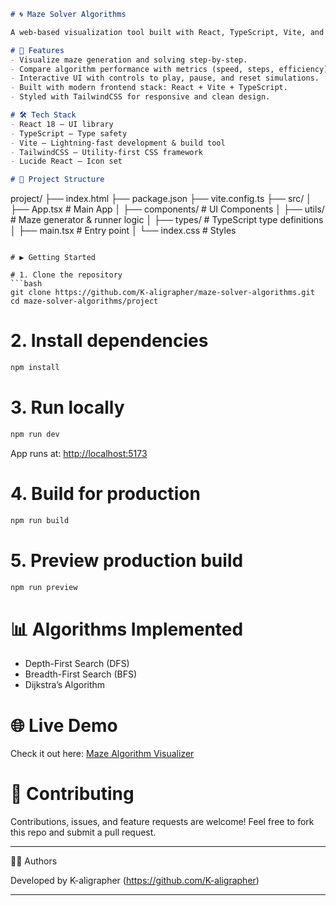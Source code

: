 
```markdown
# 🌀 Maze Solver Algorithms

A web-based visualization tool built with React, TypeScript, Vite, and TailwindCSS to explore and compare different maze-solving algorithms interactively.

# 🚀 Features
- Visualize maze generation and solving step-by-step.
- Compare algorithm performance with metrics (speed, steps, efficiency).
- Interactive UI with controls to play, pause, and reset simulations.
- Built with modern frontend stack: React + Vite + TypeScript.
- Styled with TailwindCSS for responsive and clean design.

# 🛠️ Tech Stack
- React 18 – UI library
- TypeScript – Type safety
- Vite – Lightning-fast development & build tool
- TailwindCSS – Utility-first CSS framework
- Lucide React – Icon set

# 📂 Project Structure
```

project/
├── index.html
├── package.json
├── vite.config.ts
├── src/
│   ├── App.tsx              # Main App
│   ├── components/          # UI Components
│   ├── utils/               # Maze generator & runner logic
│   ├── types/               # TypeScript type definitions
│   ├── main.tsx             # Entry point
│   └── index.css            # Styles

````

# ▶️ Getting Started

# 1. Clone the repository
```bash
git clone https://github.com/K-aligrapher/maze-solver-algorithms.git
cd maze-solver-algorithms/project
````

# 2. Install dependencies

```bash
npm install
```

# 3. Run locally

```bash
npm run dev
```

App runs at: [http://localhost:5173](http://localhost:5173)

# 4. Build for production

```bash
npm run build
```

# 5. Preview production build

```bash
npm run preview
```

# 📊 Algorithms Implemented

* Depth-First Search (DFS)
* Breadth-First Search (BFS)
* Dijkstra’s Algorithm

# 🌐 Live Demo
Check it out here: [Maze Algorithm Visualizer ](https://maze-solver-algorithm-visualizer.vercel.app/)

# 🤝 Contributing

Contributions, issues, and feature requests are welcome!
Feel free to fork this repo and submit a pull request.

---

👩‍💻 Authors 

Developed by K-aligrapher (https://github.com/K-aligrapher)

---

